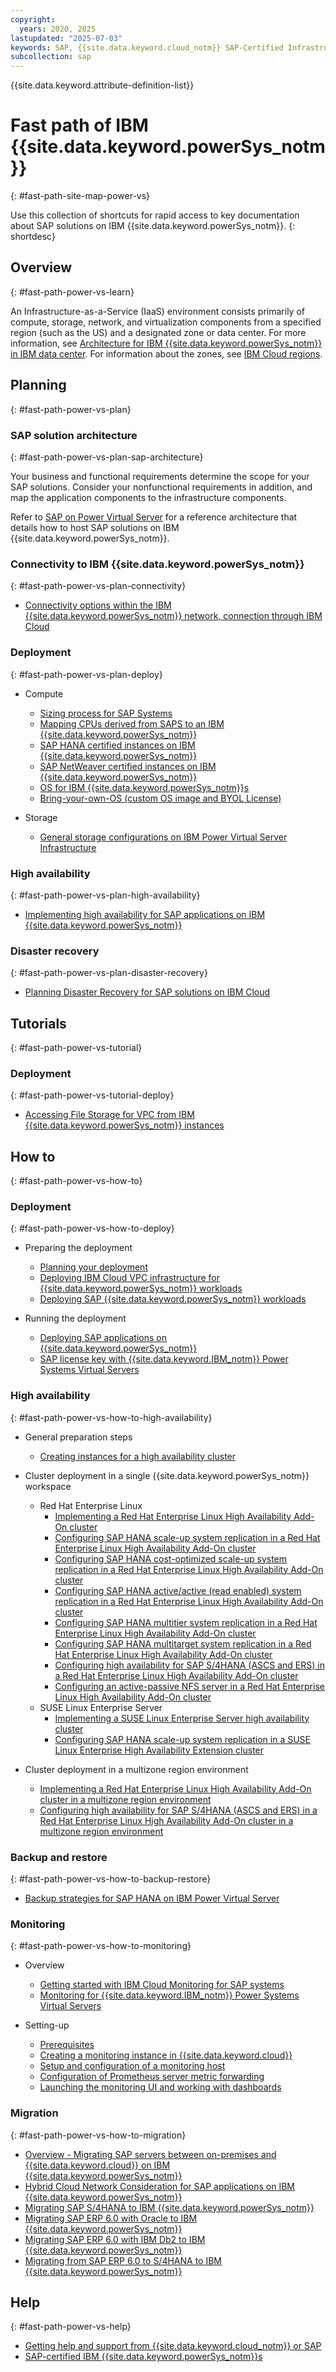 ```yaml
---
copyright:
  years: 2020, 2025
lastupdated: "2025-07-03"
keywords: SAP, {{site.data.keyword.cloud_notm}} SAP-Certified Infrastructure, {{site.data.keyword.ibm_cloud_sap}}, SAP Workloads
subcollection: sap
---
```


{{site.data.keyword.attribute-definition-list}}


# Fast path of IBM {{site.data.keyword.powerSys_notm}}
{: #fast-path-site-map-power-vs}

Use this collection of shortcuts for rapid access to key documentation about SAP solutions on IBM {{site.data.keyword.powerSys_notm}}.
{: shortdesc}

## Overview
{: #fast-path-power-vs-learn}

An Infrastructure-as-a-Service (IaaS) environment consists primarily of compute, storage, network, and virtualization components from a specified region (such as the US) and a designated zone or data center.
For more information, see [Architecture for IBM {{site.data.keyword.powerSys_notm}} in IBM data center](/docs/power-iaas?topic=power-iaas-on-cloud-architecture).
For information about the zones, see [IBM Cloud regions](/docs/power-iaas?topic=power-iaas-ibm-cloud-reg).

## Planning
{: #fast-path-power-vs-plan}

### SAP solution architecture
{: #fast-path-power-vs-plan-sap-architecture}

Your business and functional requirements determine the scope for your SAP solutions.
Consider your nonfunctional requirements in addition, and map the application components to the infrastructure components.

Refer to [SAP on Power Virtual Server](/docs/pattern-sap-on-powervs) for a reference architecture that details how to host SAP solutions on IBM {{site.data.keyword.powerSys_notm}}.

### Connectivity to IBM {{site.data.keyword.powerSys_notm}}
{: #fast-path-power-vs-plan-connectivity}

- [Connectivity options within the IBM {{site.data.keyword.powerSys_notm}} network, connection through IBM Cloud](/docs/sap?topic=sap-determine-access#powervs-network-connectivity-and-security)  

### Deployment
{: #fast-path-power-vs-plan-deploy}

- Compute
   - [Sizing process for SAP Systems](/docs/sap?topic=sap-sizing)
   - [Mapping CPUs derived from SAPS to an IBM {{site.data.keyword.powerSys_notm}}](/docs/sap?topic=sap-planning-your-system-landscape#selecting-iaas-power)
   - [SAP HANA certified instances on IBM {{site.data.keyword.powerSys_notm}}](/docs/sap?topic=sap-hana-iaas-offerings-profiles-power-vs)
   - [SAP NetWeaver certified instances on IBM {{site.data.keyword.powerSys_notm}}](/docs/sap?topic=sap-nw-iaas-offerings-profiles-power-vs)
   - [OS for IBM {{site.data.keyword.powerSys_notm}}s](/docs/sap?topic=sap-compute-os-design-considerations#os-power)
   - [Bring-your-own-OS (custom OS image and BYOL License)](/docs/sap?topic=sap-compute-os-design-considerations#os-byos)



- Storage
   - [General storage configurations on IBM Power Virtual Server Infrastructure](/docs/sap?topic=sap-storage-design-considerations#sample-power)



### High availability
{: #fast-path-power-vs-plan-high-availability}

- [Implementing high availability for SAP applications on IBM {{site.data.keyword.powerSys_notm}}](/docs/sap?topic=sap-ha-overview)



### Disaster recovery
{: #fast-path-power-vs-plan-disaster-recovery}

- [Planning Disaster Recovery for SAP solutions on IBM Cloud](/docs/sap?topic=sap-disaster-recovery-design-considerations-overview)



## Tutorials
{: #fast-path-power-vs-tutorial}

### Deployment
{: #fast-path-power-vs-tutorial-deploy}

- [Accessing File Storage for VPC from IBM {{site.data.keyword.powerSys_notm}} instances](/docs/sap?topic=sap-ha-nlb-rt-nfs-intro)

## How to
{: #fast-path-power-vs-how-to}

### Deployment
{: #fast-path-power-vs-how-to-deploy}

- Preparing the deployment
   - [Planning your deployment](/docs/sap?topic=sap-powervs-planning-items)
   - [Deploying IBM Cloud VPC infrastructure for {{site.data.keyword.powerSys_notm}} workloads](/docs/sap?topic=sap-powervs-set-up-vpc-infrastructure)
   - [Deploying SAP {{site.data.keyword.powerSys_notm}} workloads](/docs/sap?topic=sap-powervs-set-up-power-infrastructure)

- Running the deployment
   - [Deploying SAP applications on {{site.data.keyword.powerSys_notm}}](/docs/sap?topic=sap-powervs-set-up-power-instances)
   - [SAP license key with {{site.data.keyword.IBM_notm}} Power Systems Virtual Servers](/docs/sap?topic=sap-bring-your-own-sap-product-license#byol-netweaver-powervs)



### High availability
{: #fast-path-power-vs-how-to-high-availability}

- General preparation steps
   - [Creating instances for a high availability cluster](/docs/sap?topic=sap-ha-vsi)

- Cluster deployment in a single {{site.data.keyword.powerSys_notm}} workspace
   - Red Hat Enterprise Linux
      - [Implementing a Red Hat Enterprise Linux High Availability Add-On cluster](/docs/sap?topic=sap-ha-rhel)
      - [Configuring SAP HANA scale-up system replication in a Red Hat Enterprise Linux High Availability Add-On cluster](/docs/sap?topic=sap-ha-rhel-hana-sr)
      - [Configuring SAP HANA cost-optimized scale-up system replication in a Red Hat Enterprise Linux High Availability Add-On cluster](/docs/sap?topic=sap-ha-rhel-hana-sr-cost-optimized)
      - [Configuring SAP HANA active/active (read enabled) system replication in a Red Hat Enterprise Linux High Availability Add-On cluster](/docs/sap?topic=sap-ha-rhel-hana-sr-aa)
      - [Configuring SAP HANA multitier system replication in a Red Hat Enterprise Linux High Availability Add-On cluster](/docs/sap?topic=sap-ha-rhel-hana-sr-multitier)
      - [Configuring SAP HANA multitarget system replication in a Red Hat Enterprise Linux High Availability Add-On cluster](/docs/sap?topic=sap-ha-rhel-hana-sr-multitarget)
      - [Configuring high availability for SAP S/4HANA (ASCS and ERS) in a Red Hat Enterprise Linux High Availability Add-On cluster](/docs/sap?topic=sap-ha-rhel-ensa)
      - [Configuring an active-passive NFS server in a Red Hat Enterprise Linux High Availability Add-On cluster](/docs/sap?topic=sap-ha-rhel-nfs)
   - SUSE Linux Enterprise Server
      - [Implementing a SUSE Linux Enterprise Server high availability cluster](/docs/sap?topic=sap-ha-sles)
      - [Configuring SAP HANA scale-up system replication in a SUSE Linux Enterprise High Availability Extension cluster](/docs/sap?topic=sap-ha-sles-hana-sr)


- Cluster deployment in a multizone region environment
   - [Implementing a Red Hat Enterprise Linux High Availability Add-On cluster in a multizone region environment](/docs/sap?topic=sap-ha-rhel-mz)
   - [Configuring high availability for SAP S/4HANA (ASCS and ERS) in a Red Hat Enterprise Linux High Availability Add-On cluster in a multizone region environment](/docs/sap?topic=sap-ha-rhel-ensa-mz)

### Backup and restore
{: #fast-path-power-vs-how-to-backup-restore}

- [Backup strategies for SAP HANA on IBM Power Virtual Server](/docs/sap?topic=sap-powervs-backup-strategies)



### Monitoring
{: #fast-path-power-vs-how-to-monitoring}

- Overview
   - [Getting started with IBM Cloud Monitoring for SAP systems](/docs/sap?topic=sap-mon-getting-started)
   - [Monitoring for {{site.data.keyword.IBM_notm}} Power Systems Virtual Servers](/docs/sap?topic=sap-planning-your-system-landscape#monitoring-power)

- Setting-up
   - [Prerequisites](/docs/sap?topic=sap-monitoring-prereqs)
   - [Creating a monitoring instance in {{site.data.keyword.cloud}}](/docs/sap?topic=sap-monitoring-instance)
   - [Setup and configuration of a monitoring host](/docs/sap?topic=sap-mon-exporter-setup-config)
   - [Configuration of Prometheus server metric forwarding](/docs/sap?topic=sap-mon-metric-forwarding)
   - [Launching the monitoring UI and working with dashboards](/docs/sap?topic=sap-mon-launch-web-ui-dashboards)

### Migration
{: #fast-path-power-vs-how-to-migration}

- [Overview - Migrating SAP servers between on-premises and {{site.data.keyword.cloud}} on IBM {{site.data.keyword.powerSys_notm}}](/docs/sap?topic=sap-sapmig-overview)
- [Hybrid Cloud Network Consideration for SAP applications on IBM {{site.data.keyword.powerSys_notm}}](/docs/sap?topic=sap-sapmig-hybrid-cloud-networking)
- [Migrating SAP S/4HANA to IBM {{site.data.keyword.powerSys_notm}}](/docs/sap?topic=sap-sapmig-db-hana)
- [Migrating SAP ERP 6.0 with Oracle to IBM {{site.data.keyword.powerSys_notm}}](/docs/sap?topic=sap-sapmig-db-oracle)
- [Migrating SAP ERP 6.0 with IBM Db2 to IBM {{site.data.keyword.powerSys_notm}}](/docs/sap?topic=sap-sapmig-db-db2)
- [Migrating from SAP ERP 6.0 to S/4HANA to IBM {{site.data.keyword.powerSys_notm}}](/docs/sap?topic=sap-sapmig-sum-dmo)



## Help
{: #fast-path-power-vs-help}

- [Getting help and support from {{site.data.keyword.cloud_notm}} or SAP](/docs/sap?topic=sap-help-support)
- [SAP-certified IBM {{site.data.keyword.powerSys_notm}}s](/docs/sap?topic=sap-faq-ibm-cloud-for-sap#faq-sap-certified-power-vsi)
